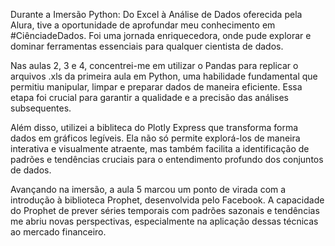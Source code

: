 Durante a Imersão Python: Do Excel à Análise de Dados oferecida pela Alura, tive a oportunidade de aprofundar meu conhecimento em #CiênciadeDados. Foi uma jornada enriquecedora, onde pude explorar e dominar ferramentas essenciais para qualquer cientista de dados.

Nas aulas 2, 3 e 4, concentrei-me em utilizar o Pandas para replicar o arquivos .xls da primeira aula em Python, uma habilidade fundamental que permitiu manipular, limpar e preparar dados de maneira eficiente. Essa etapa foi crucial para garantir a qualidade e a precisão das análises subsequentes.

Além disso, utilizei a bibliteca do Plotly Express que transforma forma dados em gráficos legíveis. Ela não só permite explorá-los de maneira interativa e visualmente atraente, mas também facilita a identificação de padrões e tendências cruciais para o entendimento profundo dos conjuntos de dados.

Avançando na imersão, a aula 5 marcou um ponto de virada com a introdução à biblioteca Prophet, desenvolvida pelo Facebook. A capacidade do Prophet de prever séries temporais com padrões sazonais e tendências me abriu novas perspectivas, especialmente na aplicação dessas técnicas ao mercado financeiro.
